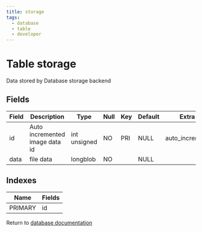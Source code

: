 ```yaml
---
title: storage
tags:
  - database
  - table
  - developer
---
```

# Table storage

Data stored by Database storage backend

## Fields

| Field | Description                    | Type         | Null | Key | Default | Extra          |
| ----- | ------------------------------ | ------------ | ---- | --- | ------- | -------------- |
| id    | Auto incremented image data id | int unsigned | NO   | PRI | NULL    | auto_increment |
| data  | file data                      | longblob     | NO   |     | NULL    |                |

## Indexes

| Name    | Fields   |
| ------- | -------- |
| PRIMARY | id       |


Return to [database documentation](./index.md)
